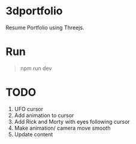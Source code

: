 # 3dportfolio

Resume Portfolio using Threejs.

# Run

> npm run dev

# TODO

1. UFO cursor
2. Add animation to cursor
3. Add Rick and Morty with eyes following cursor
4. Make animation/ camera move smooth
5. Update content
